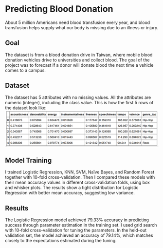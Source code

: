 # Predicting Blood Donation
About 5 million Americans need blood transfusion every year, and blood transfusion helps supply what our body is missing due to an illness or injury.

## Goal
The dataset is from a blood donation drive in Taiwan, where mobile blood donation vehicles drive to universities and collect blood. The goal of the project was to forecast if a donor will donate blood the next time a vehicle comes to a campus.

## Dataset
The dataset has 5 attributes with no missing values. All the attributes are numeric (integer), including the class value. This is how the first 5 rows of the dataset look like:
![Image](https://github.com/heydibyendu/Classify-Song-Genres/blob/master/dataset_head.png)

## Model Training
I trained Logistic Regression, KNN, SVM, Naïve Bayes, and Random Forest together with 10-fold cross-validation. Then I compared these models with their mean accuracy values in different cross-validation folds, using box and whisker plots. The results show a tight distribution for Logistic Regression with better mean accuracy, suggesting low variance.

## Results
The Logistic Regression model achieved 79.33% accuracy in predicting success through parameter estimation in the training set. I used grid search with 10-fold cross-validation for tuning the parameters. In the held-out validation set, the model achieved an accuracy of 79.14%, which matches closely to the expectations estimated during the tuning.
